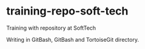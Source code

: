 # training-repo-soft-tech
Training with repository at SoftTech 

Writing in GitBash, GitBash and TortoiseGit directory.



